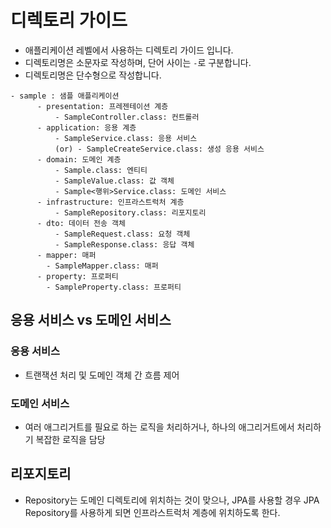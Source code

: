 # 디렉토리 가이드

- 애플리케이션 레벨에서 사용하는 디렉토리 가이드 입니다.
- 디렉토리명은 소문자로 작성하며, 단어 사이는 `-`로 구분합니다.
- 디렉토리명은 단수형으로 작성합니다.

```text
- sample : 샘플 애플리케이션 
      - presentation: 프레젠테이션 계층
          - SampleController.class: 컨트롤러
      - application: 응용 계층
          - SampleService.class: 응용 서비스
          (or) - SampleCreateService.class: 생성 응용 서비스 
      - domain: 도메인 계층
          - Sample.class: 엔티티
          - SampleValue.class: 값 객체
          - Sample<행위>Service.class: 도메인 서비스
      - infrastructure: 인프라스트럭처 계층
          - SampleRepository.class: 리포지토리
      - dto: 데이터 전송 객체
          - SampleRequest.class: 요청 객체
          - SampleResponse.class: 응답 객체
      - mapper: 매퍼
        - SampleMapper.class: 매퍼
      - property: 프로퍼티
        - SampleProperty.class: 프로퍼티
```

## 응용 서비스 vs 도메인 서비스

### 응용 서비스

- 트랜잭션 처리 및 도메인 객체 간 흐름 제어

### 도메인 서비스

- 여러 애그리거트를 필요로 하는 로직을 처리하거나, 하나의 애그리거트에서 처리하기 복잡한 로직을 담당

## 리포지토리

- Repository는 도메인 디렉토리에 위치하는 것이 맞으나, JPA를 사용할 경우 JPA Repository를 사용하게 되면 인프라스트럭처 계층에 위치하도록 한다.

